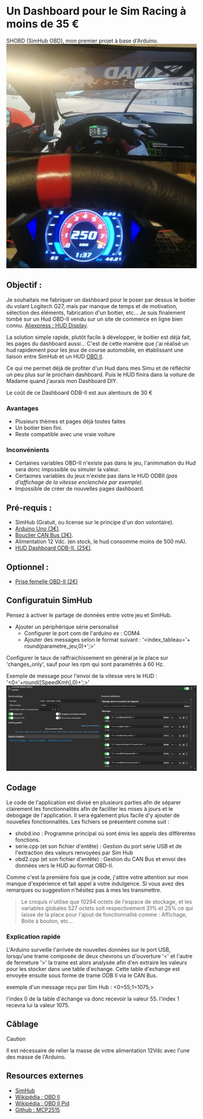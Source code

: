 # Un Dashboard pour le Sim Racing à moins de 35 €
SHOBD (SimHub OBD), mon premier projet à base d'Arduino.
![Project Cars 2](img/pj2.PNG)
## Objectif :
Je souhaitais me fabriquer un dashboard pour le poser par dessus le boitier du volant Logitech G27, mais par manque de temps et de motivation, sélection des éléments, fabrication d'un boitier, etc... Je suis finalement tombé sur un Hud OBD-II vendu sur un site de commerce en ligne bien connu. [Aliexpress : HUD Display](https://fr.aliexpress.com/w/wholesale-hud-obd2-display.html?spm=a2g0o.home.auto_suggest.1.2eeb7065Oqmlwb).

La solution simple rapide, plutôt facile à développer, le boitier est déjà fait, les pages du dashboard aussi...
C'est de cette manière que j'ai réalisé un hud rapidement pour les jeux de course automobile, en établissant une liaison entre SimHub et un HUD [OBD II](#resources-externes). 

Ce qui me permet déjà de profiter d'un Hud dans mes Simu et de réfléchir un peu plus sur le prochain dashboard. Puis le HUD finira dans la voiture de Madame quand j'aurais mon Dashboard DIY.

Le coût de ce Dashboard ODB-II est aux alentours de 30 €

### Avantages
   - Plusieurs thèmes et pages déjà toutes faites
   - Un boitier bien fini.
   - Reste compatible avec une vraie voiture

### Inconvénients
   - Certaines variables OBD-II n'existe pas dans le jeu, l'animmation du Hud sera donc impossible ou simuler la valeur.
   - Certaones variables du jeux n'existe pas dans le HUD ODBII _(pas d'affichage de la vitesse enclenchée par exemple)_.
   - Impossible de créer de nouvelles pages dashboard.
     
## Pré-requis :

- SimHub (Gratuit, ou license sur le principe d'un don volontaire).
- [Arduino Uno (3€)](https://fr.aliexpress.com/w/wholesale-arduinos-uno.html?spm=a2g0o.home.auto_suggest.2.2eeb7065GGchxI).
- [Bouclier CAN Bus (3€)](https://fr.aliexpress.com/w/wholesale-bouclier-canbus.html?spm=a2g0o.productlist.search.0).
- Alimentation 12 Vdc. (en stock, le hud consomme moins de 500 mA).
- [HUD Dashboard ODB-II. (25€)](https://fr.aliexpress.com/w/wholesale-hud-obd2-display.html?spm=a2g0o.home.auto_suggest.1.2eeb7065Oqmlwb).
   
## Optionnel :

- [Prise femelle OBD-II (2€)](https://fr.aliexpress.com/w/wholesale-cable-extension-OBD.html?spm=a2g0o.productlist.search.0)

## Configuratuin SimHub
Pensez à activer le partage de données entre votre jeu et SimHub.

* Ajouter un périphérique série personalisé
   * Configurer le port com de l'arduino ex : COM4
   * Ajouter des messages selon le format suivant :
         '<index_tableau='+ round(parametre_jeu,0)+';>'
     
Configurer le taux de raffraichissement en général je le place sur 'changes_only', sauf pour les rpm qui sont paramétrés à 60 Hz.

Exemple de message pour l'envoi de la vitesse vers le HUD : '<0='+round([SpeedKmh],0)+';>'
![Messages Sim Hub](img/simhub_messages.PNG)
## Codage
Le code de l'application est divisé en plusieurs parties afin de séparer clairement les fonctionnalités afin de faciliter les mises à jours et le debogage de l'application. Il sera également plus facile d'y ajouter de nouvelles fonctionnalités. Les fichiers se présentent comme suit :

* shobd.ino : Programme principal où sont émis les appels des différentes fonctions.
* serie.cpp (et son fichier d'entête) : Gestion du port série USB et de l'extraction des valeurs renvoyées par Sim Hub
* obd2.cpp (et son fichier d'entête) : Gestion du CAN Bus et envoi des données vers le HUD au format OBD-II.

Comme c'est la première fois que je code, j'attire votre attention sur mon manque d'expérience et fait appel à votre indulgence. Si vous avez des remarques ou suggestion n'hésitez pas à mes les transmettre.

>Le croquis n'utilise que 10294 octets de l'espace de stockage, et les variables globales 527 octets soit respectivement 31% et 25% ce qui laisse de la place pour l'ajout de fonctionnalité comme :
Affichage, Boite à bouton, etc...

### Explication rapide
L'Arduino surveille l'arrivée de nouvelles données sur le port USB, lorsqu'une trame composée de deux chevrons un d'ouverture '<' et l'autre de fermeture '>' la trame est alors analysée afin d'en extraire les valeurs pour les stocker dans une table d'echange. Cette table d'echange est envoyée ensuite sous forme de trame ODB II via le CAN Bus.

exemple d'un message reçu par Sim Hub : <0=55;1=1075;>

l'index 0 de la table d'échange va donc recevoir la valeur 55.
l'index 1 recevra lui la valeur 1075.


## Câblage
>[!CAUTION]
>Il est nécessaire de relier la masse de votre alimentation 12Vdc avec l'une des masse de l'Arduino.

## Resources externes
- [SimHub](https://www.simhubdash.com/)
- [Wikipédia : OBD II](https://en.wikipedia.org/wiki/On-board_diagnostics#OBD-II)
- [Wikipédia : OBD II Pid](https://en.wikipedia.org/wiki/OBD-II_PIDs)
- [Github : MCP2515](https://github.com/Seeed-Studio/Seeed_Arduino_CAN)
